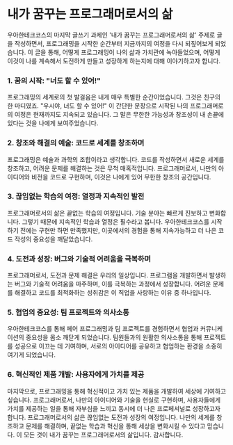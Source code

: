 # 내가 꿈꾸는 프로그래머로서의 삶

우아한테크코스의 마지막 글쓰기 과제인 '내가 꿈꾸는 프로그래머로서의 삶' 주제로 글을 작성하면서, 프로그래밍을 시작한 순간부터 지금까지의 여정을 다시 되짚어보게 되었습니다. 이 글을 통해, 어떻게 프로그래밍이 나의 삶과 가치관에 녹아들었으며, 어떻게 이것이 나를 계속해서 도전하게 만들고 성장하게 하는지에 대해 이야기하고자 합니다.

### 1. 꿈의 시작: "너도 할 수 있어!"

프로그래밍의 세계로의 첫 발걸음은 내게 매우 특별한 순간이었습니다. 그것은 친구의 한 마디였죠. "우시야, 너도 할 수 있어!" 이 간단한 문장으로 시작된 나의 프로그래머로의 여정은 현재까지도 지속되고 있습니다. 그 말은 무한한 가능성과 창조성이 내 손끝에 있다는 것을 나에게 보여주었습니다.

### 2. 창조와 해결의 예술: 코드로 세계를 창조하며

프로그래밍은 예술과 과학의 조합이라고 생각합니다. 코드를 작성하면서 새로운 세계를 창조하고, 어려운 문제를 해결하는 것은 무척 매혹적입니다. 프로그래머로서, 나만의 아이디어와 비전을 코드로 구현하며, 이것은 나에게 있어 무한한 창조의 공간입니다.

### 3. 끊임없는 학습의 여정: 열정과 지속적인 발전

프로그래머로서의 삶은 끝없는 학습의 여정입니다. 기술 분야는 빠르게 진보하고 변화합니다. 그렇기 때문에 지속적인 학습과 열정은 필수라고 봅니다. 우아한테크코스를 시작하기 전에는 구현만 하면 만족했지만, 이곳에서의 경험을 통해 지속가능하고 더 나은 코드 작성의 중요성을 깨달았습니다.

### 4. 도전과 성장: 버그와 기술적 어려움을 극복하며

프로그래머로서, 도전과 문제 해결은 우리의 일상입니다. 프로그램을 개발하면서 발생하는 버그와 기술적 어려움을 마주하며, 이를 극복하는 과정에서 성장합니다. 어려운 문제를 해결하고 코드를 최적화하는 성취감은 이 직업을 사랑하는 이유 중 하나입니다.

### 5. 협업의 중요성: 팀 프로젝트와 의사소통

우아한테크코스를 통해 페어 프로그래밍과 팀 프로젝트를 경험하면서 협업과 커뮤니케이션의 중요성을 몸소 깨닫게 되었습니다. 팀원들과의 원활한 의사소통을 통해 프로젝트를 성공으로 이끄는 데 기여하며, 서로의 아이디어를 공유하고 협업하는 환경을 소중히 여기게 되었습니다.

### 6. 혁신적인 제품 개발: 사용자에게 가치를 제공

마지막으로, 프로그래밍을 통해 혁신적이고 가치 있는 제품을 개발하여 세상에 기여하고 싶습니다. 프로그래머로서, 나만의 아이디어와 기술을 현실로 구현하며, 사용자들에게 가치를 제공하는 일을 통해 자부심을 느끼고 동시에 더 나은 프로페셔널로 성장하고자 합니다.
프로그래머로서의 삶은 끊임없는 도전과 성장의 여정입니다. 나만의 세계를 창조하고 문제를 해결하며, 끝없는 학습과 혁신을 통해 세상을 변화시킬 수 있다고 믿습니다. 이 모든 것이 내가 꿈꾸는 프로그래머로서의 삶입니다.
감사합니다.
